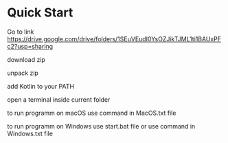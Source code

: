 # Quick Start

Go to link https://drive.google.com/drive/folders/1SEuVEudI0YsOZJikTJML1ti1BAUxPFc2?usp=sharing

download zip

unpack zip

add Kotlin to your PATH

open a terminal inside current folder

to run programm on macOS use command in MacOS.txt file

to run programm on Windows use start.bat file or use command in Windows.txt file
